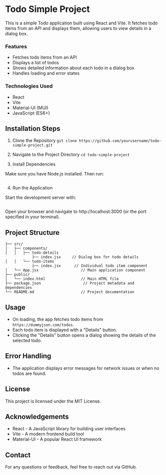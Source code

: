 # Todo Simple Project

This is a simple Todo application built using React and Vite. It fetches todo items from an API and displays them, allowing users to view details in a dialog box.

### Features

<ul>
<li> Fetches todo items from an API
</li>
<li> Displays a list of todos
</li>
<li>Shows detailed information about each todo in a dialog box
</li>
<li>Handles loading and error states
</li>
</ul>

### Technologies Used

<ul>
<li> React
</li>
<li> Vite
</li>
<li>Material-UI (MUI)
</li>
<li>JavaScript (ES6+)
</li>
</ul>

## Installation Steps

1. Clone the Repository
   `git clone https://github.com/yourusername/todo-simple-project.git`

2. Navigate to the Project Directory
   `cd todo-simple-project`

3. Install Dependencies

Make sure you have Node.js installed. Then run:

```npm install

```

4. Run the Application

Start the development server with:

```npm run dev

```

Open your browser and navigate to http://localhost:3000 (or the port specified in your terminal).

## Project Structure

```todo-simple-project/
├── src/
│   ├── components/
│   │   ├── todo-details
            ├── index.jsx     // Dialog box for todo details
│   │   └── todo-items
            ├── index.jsx      // Individual todo item component
│   └── App.jsx                   // Main application component
├── public/
│   └── index.html                // Main HTML file
├── package.json                   // Project metadata and dependencies
└── README.md                     // Project documentation
```

## Usage

- On loading, the app fetches todo items from `https://dummyjson.com/todos`.
- Each todo item is displayed with a "Details" button.
- Clicking the "Details" button opens a dialog showing the details of the selected todo.

## Error Handling

- The application displays error messages for network issues or when no todos are found.

## License

This project is licensed under the MIT License.

## Acknowledgements

- React - A JavaScript library for building user interfaces
- Vite - A modern frontend build tool
- Material-UI - A popular React UI framework

## Contact

For any questions or feedback, feel free to reach out via GitHub.
